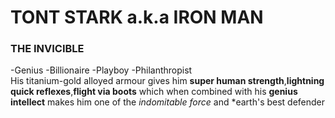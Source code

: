# TONT STARK a.k.a IRON MAN
### THE INVICIBLE
-Genius
-Billionaire
-Playboy
-Philanthropist<br/>
His titanium-gold alloyed armour gives him **super human strength**,**lightning quick reflexes**,**flight via boots** which when combined with his **genius intellect** makes him one of the *indomitable force* and *earth's best defender
